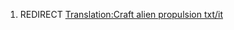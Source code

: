 1.  REDIRECT [Translation:Craft alien propulsion
    txt/it](Translation:Craft_alien_propulsion_txt/it "wikilink")